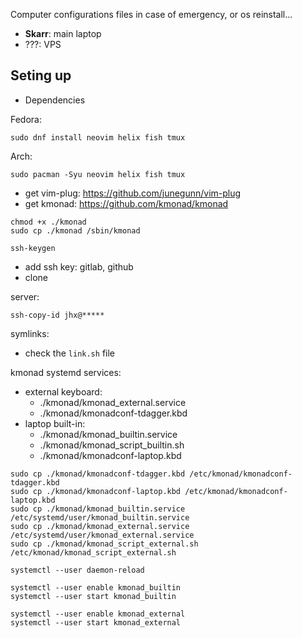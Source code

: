 Computer configurations files in case of emergency, or os reinstall...

* **Skarr**: main laptop
* ???: VPS

## Seting up

* Dependencies

Fedora:
```
sudo dnf install neovim helix fish tmux
```

Arch:
```
sudo pacman -Syu neovim helix fish tmux
```

* get vim-plug: https://github.com/junegunn/vim-plug
* get kmonad: https://github.com/kmonad/kmonad

```
chmod +x ./kmonad
sudo cp ./kmonad /sbin/kmonad
```

```
ssh-keygen
```

* add ssh key: gitlab, github
* clone

server:
```
ssh-copy-id jhx@*****
```

symlinks:

* check the `link.sh` file

kmonad systemd services:

* external keyboard:
    * ./kmonad/kmonad_external.service
    * ./kmonad/kmonadconf-tdagger.kbd
* laptop built-in:
    * ./kmonad/kmonad_builtin.service
    * ./kmonad/kmonad_script_builtin.sh
    * ./kmonad/kmonadconf-laptop.kbd

```
sudo cp ./kmonad/kmonadconf-tdagger.kbd /etc/kmonad/kmonadconf-tdagger.kbd
sudo cp ./kmonad/kmonadconf-laptop.kbd /etc/kmonad/kmonadconf-laptop.kbd
sudo cp ./kmonad/kmonad_builtin.service /etc/systemd/user/kmonad_builtin.service
sudo cp ./kmonad/kmonad_external.service /etc/systemd/user/kmonad_external.service
sudo cp ./kmonad/kmonad_script_external.sh /etc/kmonad/kmonad_script_external.sh
```

```
systemctl --user daemon-reload

systemctl --user enable kmonad_builtin
systemctl --user start kmonad_builtin

systemctl --user enable kmonad_external
systemctl --user start kmonad_external
```
